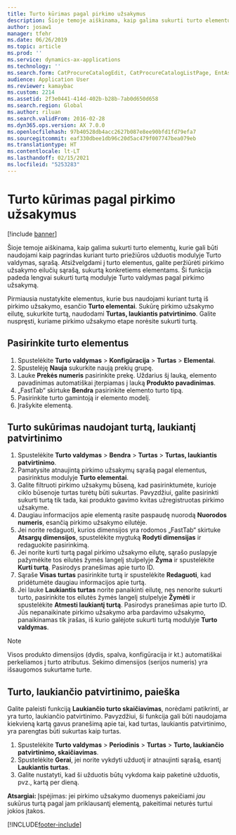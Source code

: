 ```yaml
---
title: Turto kūrimas pagal pirkimo užsakymus
description: Šioje temoje aiškinama, kaip galima sukurti turto elementų, kurie gali būti naudojami kaip pagrindas kuriant turto priežiūros užduotis modulyje Turto valdymas, sąrašą.
author: josaw1
manager: tfehr
ms.date: 06/26/2019
ms.topic: article
ms.prod: ''
ms.service: dynamics-ax-applications
ms.technology: ''
ms.search.form: CatProcureCatalogEdit, CatProcureCatalogListPage, EntAssetObjectItem, EntAssetPendingAssets
audience: Application User
ms.reviewer: kamaybac
ms.custom: 2214
ms.assetid: 2f3e0441-414d-402b-b28b-7ab0d650d658
ms.search.region: Global
ms.author: riluan
ms.search.validFrom: 2016-02-28
ms.dyn365.ops.version: AX 7.0.0
ms.openlocfilehash: 97b40528db4acc2627b087e8ee90bfd1fd79efa7
ms.sourcegitcommit: eaf330dbee1db96c20d5ac479f007747bea079eb
ms.translationtype: HT
ms.contentlocale: lt-LT
ms.lasthandoff: 02/15/2021
ms.locfileid: "5253283"
---
```

# <a name="create-assets-based-on-purchase-orders"></a>Turto kūrimas pagal pirkimo užsakymus

[!include [banner](../../includes/banner.md)]

 

Šioje temoje aiškinama, kaip galima sukurti turto elementų, kurie gali būti naudojami kaip pagrindas kuriant turto priežiūros užduotis modulyje Turto valdymas, sąrašą. Atsižvelgdami į turto elementus, galite peržiūrėti pirkimo užsakymo eilučių sąrašą, sukurtą konkretiems elementams. Ši funkcija padeda lengvai sukurti turtą modulyje Turto valdymas pagal pirkimo užsakymą.

Pirmiausia nustatykite elementus, kurie bus naudojami kuriant turtą iš pirkimo užsakymo, esančio **Turto elementai**. Sukūrę pirkimo užsakymo eilutę, sukurkite turtą, naudodami **Turtas, laukiantis patvirtinimo**. Galite nuspręsti, kuriame pirkimo užsakymo etape norėsite sukurti turtą.


## <a name="select-asset-items"></a>Pasirinkite turto elementus

1. Spustelėkite **Turto valdymas** > **Konfigūracija** > **Turtas** > **Elementai**.
2. Spustelėję **Nauja** sukurkite naują prekių grupę.
3. Lauke **Prekės numeris** pasirinkite prekę. Uždarius šį lauką, elemento pavadinimas automatiškai įterpiamas į lauką **Produkto pavadinimas**.
4. „FastTab“ skirtuke **Bendra** pasirinkite elemento turto tipą.
5. Pasirinkite turto gamintoją ir elemento modelį.
6. Įrašykite elementą.


## <a name="create-assets-from-pending-assets"></a>Turto sukūrimas naudojant turtą, laukiantį patvirtinimo

1. Spustelėkite **Turto valdymas** > **Bendra** > **Turtas** > **Turtas, laukiantis patvirtinimo**.
2. Pamatysite atnaujintą pirkimo užsakymų sąrašą pagal elementus, pasirinktus modulyje **Turto elementai**.
3. Galite filtruoti pirkimo užsakymų būseną, kad pasirinktumėte, kurioje ciklo būsenoje turtas turėtų būti sukurtas. Pavyzdžiui, galite pasirinkti sukurti turtą tik tada, kai produkto gavimo kvitas užregistruotas pirkimo užsakyme.
4. Daugiau informacijos apie elementą rasite paspaudę nuorodą **Nuorodos numeris**, esančią pirkimo užsakymo eilutėje.
5. Jei norite redaguoti, kurios dimensijos yra rodomos „FastTab“ skirtuke **Atsargų dimensijos**, spustelėkite mygtuką **Rodyti dimensijas** ir redaguokite pasirinkimą.
6. Jei norite kurti turtą pagal pirkimo užsakymo eilutę, sąrašo puslapyje pažymėkite tos eilutės žymės langelį stulpelyje **Žyma** ir spustelėkite **Kurti turtą**. Pasirodys pranešimas apie turto ID.
7. Sąraše **Visas turtas** pasirinkite turtą ir spustelėkite **Redaguoti**, kad pridėtumėte daugiau informacijos apie turtą.
8. Jei lauke **Laukiantis turtas** norite panaikinti eilutę, nes nenorite sukurti turto, pasirinkite tos eilutės žymės langelį stulpelyje **Žymėti** ir spustelėkite **Atmesti laukiantį turtą**. Pasirodys pranešimas apie turto ID. Jūs nepanaikinate pirkimo užsakymo arba pardavimo užsakymo, panaikinamas tik įrašas, iš kurio galėjote sukurti turtą modulyje **Turto valdymas**.

>[!NOTE]
>Visos produkto dimensijos (dydis, spalva, konfigūracija ir kt.) automatiškai perkeliamos į turto atributus. Sekimo dimensijos (serijos numeris) yra išsaugomos sukurtame turte.


## <a name="find-pending-assets"></a>Turto, laukiančio patvirtinimo, paieška

Galite paleisti funkciją **Laukiančio turto skaičiavimas**, norėdami patikrinti, ar yra turto, laukiančio patvirtinimo. Pavyzdžiui, ši funkcija gali būti naudojama kiekvieną kartą gavus pranešimą apie tai, kad turtas, laukiantis patvirtinimo, yra parengtas būti sukurtas kaip turtas.

1. Spustelėkite **Turto valdymas** > **Periodinis** > **Turtas** > **Turto, laukiančio patvirtinimo, skaičiavimas**.
2. Spustelėkite **Gerai**, jei norite vykdyti užduotį ir atnaujinti sąrašą, esantį **Laukiantis turtas**.
3. Galite nustatyti, kad ši užduotis būtų vykdoma kaip paketinė užduotis, pvz., kartą per dieną.

**Atsargiai:** Įspėjimas: jei pirkimo užsakymo duomenys pakeičiami *jau* sukūrus turtą pagal jam priklausantį elementą, pakeitimai neturės turtui jokios įtakos.


[!INCLUDE[footer-include](../../../includes/footer-banner.md)]